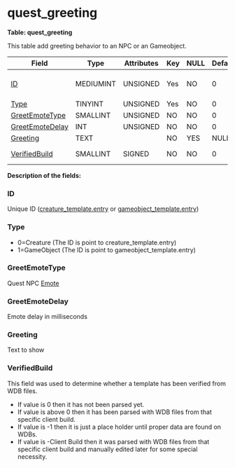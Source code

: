 # quest\_greeting

**Table: quest\_greeting**

This table add greeting behavior to an NPC or an Gameobject.

| Field                | Type      | Attributes | Key | NULL | Default | Comment                                                          |
|----------------------|-----------|------------|-----|------|---------|------------------------------------------------------------------|
| [ID][1]              | MEDIUMINT | UNSIGNED   | Yes | NO   | 0       | Unique ID (creature_template.entry or gameobject_template.entry) |
| [Type][2]            | TINYINT   | UNSIGNED   | Yes | NO   | 0       | 0=Creature 1=GameObject                                          |
| [GreetEmoteType][3]  | SMALLINT  | UNSIGNED   | NO  | NO   | 0       | Quest NPC Emote                                                  |
| [GreetEmoteDelay][4] | INT       | UNSIGNED   | NO  | NO   | 0       | Emote delay in milliseconds                                      |
| [Greeting][5]        | TEXT      |            | NO  | YES  | NULL    | Text to show                                                     |
| [VerifiedBuild][6]   | SMALLINT  | SIGNED     | NO  | NO   | 0       | Game client Build number or manually set value                   |

[1]: #id
[2]: #type
[3]: #greetemotetype
[4]: #greetemotedelay
[5]: #greeting
[6]: #verifiedbuild

**Description of the fields:**

### ID

Unique ID ([creature_template.entry](creature_template.md#entry) or [gameobject\_template.entry](gameobject_template.md#entry))

### Type

-   0=Creature (The ID is point to creature\_template.entry)
-   1=GameObject (The ID is point to gameobject\_template.entry)

### GreetEmoteType

Quest NPC [Emote](emotes.md)

### GreetEmoteDelay

Emote delay in milliseconds

### Greeting

Text to show

### VerifiedBuild

This field was used to determine whether a template has been verified from WDB files.

- If value is 0 then it has not been parsed yet.
- If value is above 0 then it has been parsed with WDB files from that specific client build.
- If value is -1 then it is just a place holder until proper data are found on WDBs.
- If value is -Client Build then it was parsed with WDB files from that specific client build and manually edited later for some special necessity.
